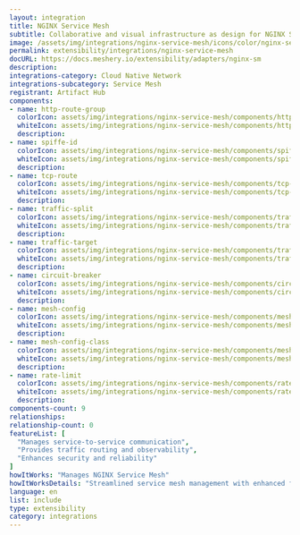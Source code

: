 ```yaml
---
layout: integration
title: NGINX Service Mesh
subtitle: Collaborative and visual infrastructure as design for NGINX Service Mesh
image: /assets/img/integrations/nginx-service-mesh/icons/color/nginx-service-mesh-color.svg
permalink: extensibility/integrations/nginx-service-mesh
docURL: https://docs.meshery.io/extensibility/adapters/nginx-sm
description: 
integrations-category: Cloud Native Network
integrations-subcategory: Service Mesh
registrant: Artifact Hub
components: 
- name: http-route-group
  colorIcon: assets/img/integrations/nginx-service-mesh/components/http-route-group/icons/color/http-route-group-color.svg
  whiteIcon: assets/img/integrations/nginx-service-mesh/components/http-route-group/icons/white/http-route-group-white.svg
  description: 
- name: spiffe-id
  colorIcon: assets/img/integrations/nginx-service-mesh/components/spiffe-id/icons/color/spiffe-id-color.svg
  whiteIcon: assets/img/integrations/nginx-service-mesh/components/spiffe-id/icons/white/spiffe-id-white.svg
  description: 
- name: tcp-route
  colorIcon: assets/img/integrations/nginx-service-mesh/components/tcp-route/icons/color/tcp-route-color.svg
  whiteIcon: assets/img/integrations/nginx-service-mesh/components/tcp-route/icons/white/tcp-route-white.svg
  description: 
- name: traffic-split
  colorIcon: assets/img/integrations/nginx-service-mesh/components/traffic-split/icons/color/traffic-split-color.svg
  whiteIcon: assets/img/integrations/nginx-service-mesh/components/traffic-split/icons/white/traffic-split-white.svg
  description: 
- name: traffic-target
  colorIcon: assets/img/integrations/nginx-service-mesh/components/traffic-target/icons/color/traffic-target-color.svg
  whiteIcon: assets/img/integrations/nginx-service-mesh/components/traffic-target/icons/white/traffic-target-white.svg
  description: 
- name: circuit-breaker
  colorIcon: assets/img/integrations/nginx-service-mesh/components/circuit-breaker/icons/color/circuit-breaker-color.svg
  whiteIcon: assets/img/integrations/nginx-service-mesh/components/circuit-breaker/icons/white/circuit-breaker-white.svg
  description: 
- name: mesh-config
  colorIcon: assets/img/integrations/nginx-service-mesh/components/mesh-config/icons/color/mesh-config-color.svg
  whiteIcon: assets/img/integrations/nginx-service-mesh/components/mesh-config/icons/white/mesh-config-white.svg
  description: 
- name: mesh-config-class
  colorIcon: assets/img/integrations/nginx-service-mesh/components/mesh-config-class/icons/color/mesh-config-class-color.svg
  whiteIcon: assets/img/integrations/nginx-service-mesh/components/mesh-config-class/icons/white/mesh-config-class-white.svg
  description: 
- name: rate-limit
  colorIcon: assets/img/integrations/nginx-service-mesh/components/rate-limit/icons/color/rate-limit-color.svg
  whiteIcon: assets/img/integrations/nginx-service-mesh/components/rate-limit/icons/white/rate-limit-white.svg
  description: 
components-count: 9
relationships: 
relationship-count: 0
featureList: [
  "Manages service-to-service communication",
  "Provides traffic routing and observability",
  "Enhances security and reliability"
]
howItWorks: "Manages NGINX Service Mesh"
howItWorksDetails: "Streamlined service mesh management with enhanced features in Kubernetes"
language: en
list: include
type: extensibility
category: integrations
---
```

